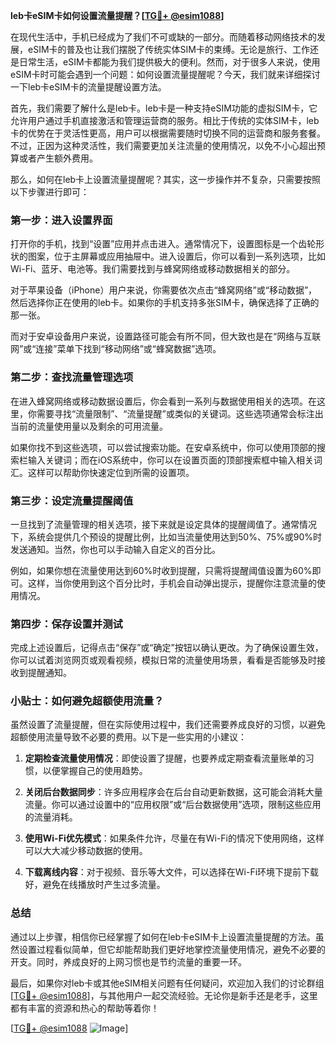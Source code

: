 **leb卡eSIM卡如何设置流量提醒？[[TG💪+ @esim1088](https://t.me/s/esim1088)]**

在现代生活中，手机已经成为了我们不可或缺的一部分。而随着移动网络技术的发展，eSIM卡的普及也让我们摆脱了传统实体SIM卡的束缚。无论是旅行、工作还是日常生活，eSIM卡都能为我们提供极大的便利。然而，对于很多人来说，使用eSIM卡时可能会遇到一个问题：如何设置流量提醒呢？今天，我们就来详细探讨一下leb卡eSIM卡的流量提醒设置方法。

首先，我们需要了解什么是leb卡。leb卡是一种支持eSIM功能的虚拟SIM卡，它允许用户通过手机直接激活和管理运营商的服务。相比于传统的实体SIM卡，leb卡的优势在于灵活性更高，用户可以根据需要随时切换不同的运营商和服务套餐。不过，正因为这种灵活性，我们需要更加关注流量的使用情况，以免不小心超出预算或者产生额外费用。

那么，如何在leb卡上设置流量提醒呢？其实，这一步操作并不复杂，只需要按照以下步骤进行即可：

### **第一步：进入设置界面**

打开你的手机，找到“设置”应用并点击进入。通常情况下，设置图标是一个齿轮形状的图案，位于主屏幕或应用抽屉中。进入设置后，你可以看到一系列选项，比如Wi-Fi、蓝牙、电池等。我们需要找到与蜂窝网络或移动数据相关的部分。

对于苹果设备（iPhone）用户来说，你需要依次点击“蜂窝网络”或“移动数据”，然后选择你正在使用的leb卡。如果你的手机支持多张SIM卡，确保选择了正确的那一张。

而对于安卓设备用户来说，设置路径可能会有所不同，但大致也是在“网络与互联网”或“连接”菜单下找到“移动网络”或“蜂窝数据”选项。

### **第二步：查找流量管理选项**

在进入蜂窝网络或移动数据设置后，你会看到一系列与数据使用相关的选项。在这里，你需要寻找“流量限制”、“流量提醒”或类似的关键词。这些选项通常会标注出当前的流量使用量以及剩余的可用流量。

如果你找不到这些选项，可以尝试搜索功能。在安卓系统中，你可以使用顶部的搜索栏输入关键词；而在iOS系统中，你可以在设置页面的顶部搜索框中输入相关词汇。这样可以帮助你快速定位到所需的设置项。

### **第三步：设定流量提醒阈值**

一旦找到了流量管理的相关选项，接下来就是设定具体的提醒阈值了。通常情况下，系统会提供几个预设的提醒比例，比如当流量使用达到50%、75%或90%时发送通知。当然，你也可以手动输入自定义的百分比。

例如，如果你想在流量使用达到60%时收到提醒，只需将提醒阈值设置为60%即可。这样，当你使用到这个百分比时，手机会自动弹出提示，提醒你注意流量的使用情况。

### **第四步：保存设置并测试**

完成上述设置后，记得点击“保存”或“确定”按钮以确认更改。为了确保设置生效，你可以试着浏览网页或观看视频，模拟日常的流量使用场景，看看是否能够及时接收到提醒通知。

### **小贴士：如何避免超额使用流量？**

虽然设置了流量提醒，但在实际使用过程中，我们还需要养成良好的习惯，以避免超额使用流量导致不必要的费用。以下是一些实用的小建议：

1. **定期检查流量使用情况**：即使设置了提醒，也要养成定期查看流量账单的习惯，以便掌握自己的使用趋势。
   
2. **关闭后台数据同步**：许多应用程序会在后台自动更新数据，这可能会消耗大量流量。你可以通过设置中的“应用权限”或“后台数据使用”选项，限制这些应用的流量消耗。

3. **使用Wi-Fi优先模式**：如果条件允许，尽量在有Wi-Fi的情况下使用网络，这样可以大大减少移动数据的使用。

4. **下载离线内容**：对于视频、音乐等大文件，可以选择在Wi-Fi环境下提前下载好，避免在线播放时产生过多流量。

### **总结**

通过以上步骤，相信你已经掌握了如何在leb卡eSIM卡上设置流量提醒的方法。虽然设置过程看似简单，但它却能帮助我们更好地掌控流量使用情况，避免不必要的开支。同时，养成良好的上网习惯也是节约流量的重要一环。

最后，如果你对leb卡或其他eSIM相关问题有任何疑问，欢迎加入我们的讨论群组[[TG💪+ @esim1088](https://t.me/s/esim1088)]，与其他用户一起交流经验。无论你是新手还是老手，这里都有丰富的资源和热心的帮助等着你！

[[TG💪+ @esim1088](https://t.me/s/esim1088) ![Image](https://i.postimg.cc/4NQfJmqS/Snipaste-2025-05-13-00-14-12.png)]
